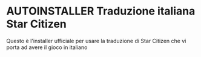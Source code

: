 # AUTOINSTALLER Traduzione italiana Star Citizen
 Questo è l'installer ufficiale per usare la traduzione di Star Citizen che vi porta ad avere il gioco in italiano
